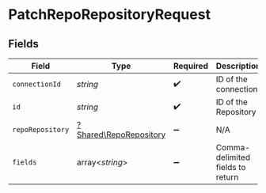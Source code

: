 # PatchRepoRepositoryRequest


## Fields

| Field                                                           | Type                                                            | Required                                                        | Description                                                     |
| --------------------------------------------------------------- | --------------------------------------------------------------- | --------------------------------------------------------------- | --------------------------------------------------------------- |
| `connectionId`                                                  | *string*                                                        | :heavy_check_mark:                                              | ID of the connection                                            |
| `id`                                                            | *string*                                                        | :heavy_check_mark:                                              | ID of the Repository                                            |
| `repoRepository`                                                | [?Shared\RepoRepository](../../Models/Shared/RepoRepository.md) | :heavy_minus_sign:                                              | N/A                                                             |
| `fields`                                                        | array<*string*>                                                 | :heavy_minus_sign:                                              | Comma-delimited fields to return                                |
